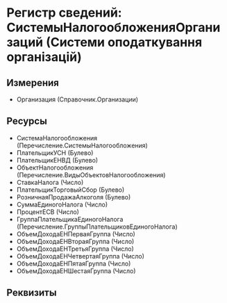 ﻿# Регистр сведений: СистемыНалогообложенияОрганизаций (Системи оподаткування організацій)

## Измерения

- Организация (Справочник.Организации)

## Ресурсы

- СистемаНалогообложения (Перечисление.СистемыНалогообложения)
- ПлательщикУСН (Булево)
- ПлательщикЕНВД (Булево)
- ОбъектНалогообложения (Перечисление.ВидыОбъектовНалогообложения)
- СтавкаНалога (Число)
- ПлательщикТорговыйСбор (Булево)
- РозничнаяПродажаАлкоголя (Булево)
- СуммаЕдиногоНалога (Число)
- ПроцентЕСВ (Число)
- ГруппаПлательщикаЕдиногоНалога (Перечисление.ГруппыПлательщиковЕдиногоНалога)
- ОбъемДоходаЕНПерваяГруппа (Число)
- ОбъемДоходаЕНВтораяГруппа (Число)
- ОбъемДоходаЕНТретьяГруппа (Число)
- ОбъемДоходаЕНЧетвертаяГруппа (Число)
- ОбъемДоходаЕНПятаяГруппа (Число)
- ОбъемДоходаЕНШестаяГруппа (Число)

## Реквизиты


